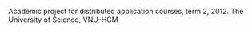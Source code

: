 Academic project for distributed application courses, term 2, 2012. The University of Science, VNU-HCM